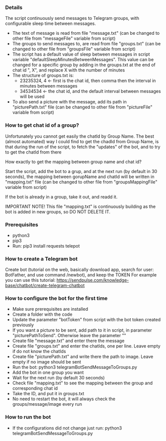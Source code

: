 ### Details

The script continuously send messages to Telegram groups, with configurable sleep time between messages.
- The text of message is read from file "message.txt" (can be changed to other file from "messageFile" variable from script)
- The groups to send messages to, are read from file "groups.txt" (can be changed to other file from "groupsFile" variable from script)
- The script has a default value of sleep between messages in script variable "defaultSleepMinutesBetweenMessages". This value can be changed for a specific group by adding in the groups.txt at the end of chat id ", X", and replace X with the number of minutes
- The structure of groups.txt is:
   - 23235324, 4    <- first is the chat id, then comma then the interval in minutes between messages
   - 34534534       <- the chat id, and the default interval between messages will be used
- To also send a picture with the message, add its path in "picturePath.txt" file (can be changed to other file from "pictureFile" variable from script)

### How to get chat id of a group?

Unfortunately you cannot get easily the chatId by Group Name. The best (almost automated) way I could find to get the chadId from Group Name, is that during the run of the script, to fetch the "updates" of the bot, and to try to get the chatId from there

How exactly to get the mapping between group name and chat id?

Start the script, add the bot to a grup, and at the next run (by default in 30 seconds), the mapping between gorupName and chatId will be written in "mapping.txt" file (can be changed to other file from "groupsMappingFile" variable from script)

If the bot is already in a group, take it out, and readd it.

IMPORTANT NOTE!
This file "mapping.txt" is continuously building as the bot is added in new groups, so DO NOT DELETE IT.

### Prerequisites

- python3
- pip3
- Run: pip3 install requests telepot 

### How to create a Telegram bot

Create bot (tutorial on the web, basically download app, search for user: BotFather, and use command /newbot), and keep the TOKEN
For example you can use this tutorial: https://sendpulse.com/knowledge-base/chatbot/create-telegram-chatbot

### How to configure the bot for the first time

- Make sure prerequisites are installed
- Create a folder with the code
- Update the parameter "botToken" from script with the bot token created previously
- If you want a picture to be sent, add path to it in script, in parameter "picturePathToSend". Otherwise leave the parameter ""
- Create file "message.txt" and enter there the message
- Create file "groups.txt" and enter the chatIds, one per line. Leave empty if do not know the chatIds
- Create file "picturePath.txt" and write there the path to image. Leave empty if no image should be sent
- Run the bot: python3 telegramBotSendMessageToGroups.py
- Add the bot in one group you want
- Wait for the next run (by default 30 seconds)
- Check file "mapping.txt" to see the mapping between the group and corresponding chat id
- Take the ID, and put it in groups.txt
- No need to restart the bot, it will always check the groups/message/image every run

### How to run the bot
- If the configurations did not change just run: python3 telegramBotSendMessageToGroups.py